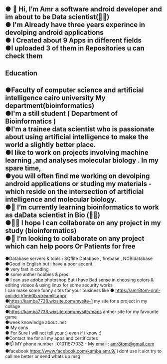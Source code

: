 ● 👋 Hi, I’m Amr a software android developer and im about to be Data scientist(👨‍💻)       
● I'm Already have three years experince in devolping android applications    
● I Created about 9 Apps in different fields	      
●I uploaded 3 of them in Repositories u can check them	      
------------------
Education                                  
------------------------------------
●Faculty of computer science and artificial intelligence cairo university My department(bioinformatics)      
●I'm a still student ( Department of Bioinformatics )      
●I'm a trainee data scientist who is passionate about using artificial intelligence to make the world a slightly better place.    
●I like to work on projects involving machine learning ,and analyses molecular biology . In my spare time,      
●you will often find me working on devolping android applications or studing my materials - which reside on the intersection of artificial 
intelligence and molecular biology.        
●🌱 I’m currently learning bioinformatics to work as daData scientist in Bio (👨‍💻)      
●👀👀 I hope I can collaborate on any project in my study (bioinformatics)      
●💞️ I’m looking to collaborate on any project which can help poors Or Patients for free    
-------------------------------------------
●Database servers & tools : SQflite Database , firebase , NCBIdatabase      
●Good in English but i have a poor accent          
● very fast in coding        
● some anther hobbies & pros        
● I can use adobe photoshop But i have Bad sense in choosing colors & editing videos & using linux for some security works    
I can make some funny sites for your business like
● https://amr8tom-oral-api-dd-h1mb0b.streamlit.app/      
●https://kamba7738.wixsite.com/mysite-1 my site for a project in my collage      
●https://kamba7738.wixsite.com/mysite/maps anther site for my favourite game       
●week knowledge about .net      
● My cons          
● For Sure I will not tell your :) even if i know :)        
●Contact me for all my apps and certificates        
●📫 MY phone number : 01011577033 - My email : amr8tom@gmail.com              
●facebook https://www.facebook.com/kamba.amr.9/ i dont use it alot try to call me better or send whats up msg        
